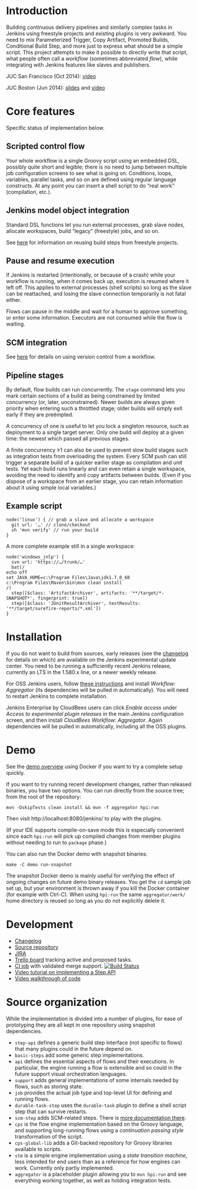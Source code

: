 # Introduction

Building continuous delivery pipelines and similarly complex tasks in Jenkins using freestyle projects and existing plugins is very awkward.
You need to mix Parameterized Trigger, Copy Artifact, Promoted Builds, Conditional Build Step, and more just to express what should be a simple script.
This project attempts to make it possible to directly write that script, what people often call a _workflow_ (sometimes abbreviated _flow_), while integrating with Jenkins features like slaves and publishers.

JUC San Francisco (Oct 2014): [video](https://www.youtube.com/watch?v=rswdksvwvJY)

JUC Boston (Jun 2014): [slides](http://www.cloudbees.com/sites/default/files/2014-0618-Boston-Jesse_Glick-Workflow.pdf) and [video](https://www.youtube.com/watch?v=gpaV6x9QwDo&index=9&list=UUKlF3GIFy9KVUefVbycx_vw)

# Core features

Specific status of implementation below.

## Scripted control flow

Your whole workflow is a single Groovy script using an embedded DSL, possibly quite short and legible; there is no need to jump between multiple job configuration screens to see what is going on.
Conditions, loops, variables, parallel tasks, and so on are defined using regular language constructs.
At any point you can insert a shell script to do “real work” (compilation, etc.).

## Jenkins model object integration

Standard DSL functions let you run external processes, grab slave nodes, allocate workspaces, build “legacy” (freestyle) jobs, and so on.

See [here](basic-steps/CORE-STEPS.md) for information on reusing build steps from freestyle projects.

## Pause and resume execution

If Jenkins is restarted (intentionally, or because of a crash) while your workflow is running, when it comes back up, execution is resumed where it left off.
This applies to external processes (shell scripts) so long as the slave can be reattached, and losing the slave connection temporarily is not fatal either.

Flows can pause in the middle and wait for a human to approve something, or enter some information.
Executors are not consumed while the flow is waiting.

## SCM integration

See [here](scm-step/README.md) for details on using version control from a workflow.

## Pipeline stages

By default, flow builds can run concurrently.
The `stage` command lets you mark certain sections of a build as being constrained by limited concurrency (or, later, unconstrained).
Newer builds are always given priority when entering such a throttled stage; older builds will simply exit early if they are preëmpted.

A concurrency of one is useful to let you lock a singleton resource, such as deployment to a single target server.
Only one build will deploy at a given time: the newest which passed all previous stages.

A finite concurrency ≥1 can also be used to prevent slow build stages such as integration tests from overloading the system.
Every SCM push can still trigger a separate build of a quicker earlier stage as compilation and unit tests.
Yet each build runs linearly and can even retain a single workspace, avoiding the need to identify and copy artifacts between builds.
(Even if you dispose of a workspace from an earlier stage, you can retain information about it using simple local variables.)

## Example script

```
node('linux') { // grab a slave and allocate a workspace
  git url: '…' // clone/checkout
  sh 'mvn verify' // run your build
}
```

A more complete example still in a single workspace:

```
node('windows_jnlp') {
  svn url: 'https://…/trunk/…'
  bat(/
echo off
set JAVA_HOME=c:\Program Files\Java\jdk1.7.0_60
c:\Program Files\Maven\bin\mvn clean install
/)
  step([$class: 'ArtifactArchiver', artifacts: '**/target/*-SNAPSHOT*', fingerprint: true])
  step([$class: 'JUnitResultArchiver', testResults: '**/target/surefire-reports/*.xml'])
}
```

# Installation

If you do not want to build from sources, early releases (see the [changelog](CHANGES.md) for details on which) are available on the Jenkins experimental update center.
You need to be running a sufficiently recent Jenkins release, currently an LTS in the 1.580.x line, or a newer weekly release.

For OSS Jenkins users, follow [these instructions](http://jenkins-ci.org/content/experimental-plugins-update-center) and install _Workflow: Aggregator_ (its dependencies will be pulled in automatically).
You will need to restart Jenkins to complete installation.

Jenkins Enterprise by CloudBees users can click _Enable access_ under _Access to experimental plugin releases_ in the main Jenkins configuration screen, and then install _CloudBees Workflow: Aggregator_.
Again dependencies will be pulled in automatically, including all the OSS plugins.

# Demo

See the [demo overview](demo/README.md) using Docker if you want to try a complete setup quickly.

If you want to try running recent development changes, rather than released binaries, you have two options. You can run directly from the source tree; from the root of the repository:

    mvn -DskipTests clean install && mvn -f aggregator hpi:run

Then visit http://localhost:8080/jenkins/ to play with the plugins.

(If your IDE supports compile-on-save mode this is especially convenient since each `hpi:run` will pick up compiled changes from member plugins without needing to run to `package` phase.)

You can also run the Docker demo with snapshot binaries:

    make -C demo run-snapshot

The snapshot Docker demo is mainly useful for verifying the effect of ongoing changes on future demo binary releases. You get the `cd` sample job set up, but your environment is thrown away if you kill the Docker container (for example with Ctrl-C). When using `hpi:run` the same `aggregator/work/` home directory is reused so long as you do not explicitly delete it.

# Development

* [Changelog](CHANGES.md)
* [Source repository](https://github.com/jenkinsci/workflow-plugin)
* [JIRA](https://issues.jenkins-ci.org/secure/IssueNavigator.jspa?reset=true&jqlQuery=project+%3D+JENKINS+AND+resolution+%3D+Unresolved+AND+%28component+%3D+workflow-plugin+OR+labels+in+%28workflow%29%29+ORDER+BY+component+ASC,+key+DESC&mode=hide)
* [Trello board](https://trello.com/b/u2fJQnDX/workflow) tracking active and proposed tasks.
* [CI job](https://jenkins.ci.cloudbees.com/job/plugins/job/workflow-plugin/) with validated merge support.
  [![Build Status](https://jenkins.ci.cloudbees.com/buildStatus/icon?job=plugins/workflow-plugin)](https://jenkins.ci.cloudbees.com/job/plugins/job/workflow-plugin/)
* [Video tutorial on implementing a Step API](http://jenkins-ci.org/content/workflow-plugin-tutorial-writing-step-impl)
* [Video walkthrough of code](https://www.youtube.com/watch?v=tZygoTlW6YE)

# Source organization

While the implementation is divided into a number of plugins, for ease of prototyping they are all kept in one repository using snapshot dependencies.

* `step-api` defines a generic build step interface (not specific to flows) that many plugins could in the future depend on.
* `basic-steps` add some generic step implementations.
* `api` defines the essential aspects of flows and their executions. In particular, the engine running a flow is extensible and so could in the future support visual orchestration languages.
* `support` adds general implementations of some internals needed by flows, such as storing state.
* `job` provides the actual job type and top-level UI for defining and running flows.
* `durable-task-step` uses the `durable-task` plugin to define a shell script step that can survive restarts.
* `scm-step` adds SCM-related steps. There is [more documentation there](scm-step/README.md).
* `cps` is the flow engine implementation based on the Groovy language, and supporting long-running flows using a _continuation passing style_ transformation of the script.
* `cps-global-lib` adds a Git-backed repository for Groovy libraries available to scripts.
* `stm` is a simple engine implementation using a _state transition machine_, less intended for end users than as a reference for how engines can work. Currently only partly implemented.
* `aggregator` is a placeholder plugin allowing you to `mvn hpi:run` and see everything working together, as well as holding integration tests.
